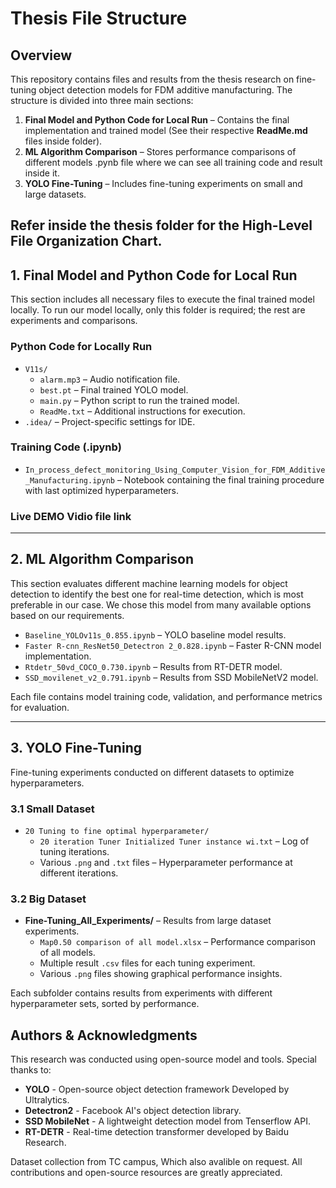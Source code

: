 # Thesis File Structure

## Overview
This repository contains files and results from the thesis research on fine-tuning object detection models for FDM additive manufacturing. The structure is divided into three main sections:

1. **Final Model and Python Code for Local Run** – Contains the final implementation and trained model (See their respective **ReadMe.md** files inside folder).
2. **ML Algorithm Comparison** – Stores performance comparisons of different models .pynb file where we can see all training code and result inside it.
3. **YOLO Fine-Tuning** – Includes fine-tuning experiments on small and large datasets.

**Refer inside the thesis folder for the High-Level File Organization Chart.**
---

## 1. Final Model and Python Code for Local Run
This section includes all necessary files to execute the final trained model locally. 
To run our model locally, only this folder is required; the rest are experiments and comparisons. 

### **Python Code for Locally Run**
- `V11s/`
  - `alarm.mp3` – Audio notification file.
  - `best.pt` – Final trained YOLO model.
  - `main.py` – Python script to run the trained model.
  - `ReadMe.txt` – Additional instructions for execution.
- `.idea/` – Project-specific settings for IDE.

### **Training Code (.ipynb)**
- `In_process_defect_monitoring_Using_Computer_Vision_for_FDM_Additive_Manufacturing.ipynb` – Notebook containing the final training procedure with last optimized hyperparameters.

### **Live DEMO Vidio file link** 
---

## 2. ML Algorithm Comparison
This section evaluates different machine learning models for object detection to identify the best one for real-time detection, which is most preferable in our case.
We chose this model from many available options based on our requirements.

- `Baseline_YOLOv11s_0.855.ipynb` – YOLO baseline model results.
- `Faster R-cnn_ResNet50_Detectron 2_0.828.ipynb` – Faster R-CNN model implementation.
- `Rtdetr_50vd_COCO_0.730.ipynb` – Results from RT-DETR model.
- `SSD_movilenet_v2_0.791.ipynb` – Results from SSD MobileNetV2 model.

Each file contains model training code, validation, and performance metrics for evaluation.

---

## 3. YOLO Fine-Tuning
Fine-tuning experiments conducted on different datasets to optimize hyperparameters.

### **3.1 Small Dataset**
- `20 Tuning to fine optimal hyperparameter/`
  - `20 iteration Tuner Initialized Tuner instance wi.txt` – Log of tuning iterations.
  - Various `.png` and `.txt` files – Hyperparameter performance at different iterations.

### **3.2 Big Dataset**
- **Fine-Tuning_All_Experiments/** – Results from large dataset experiments.
  - `Map0.50 comparison of all model.xlsx` – Performance comparison of all models.
  - Multiple result `.csv` files for each tuning experiment.
  - Various `.png` files showing graphical performance insights.

Each subfolder contains results from experiments with different hyperparameter sets, sorted by performance.


## Authors & Acknowledgments
This research was conducted using open-source model and tools. Special thanks to:

- **YOLO** - Open-source object detection framework Developed by Ultralytics.
- **Detectron2** - Facebook AI's object detection library.
- **SSD MobileNet** - A lightweight detection model from Tenserflow API.
- **RT-DETR** - Real-time detection transformer developed by Baidu Research.

Dataset collection from TC campus, Which also avalible on request.
All contributions and open-source resources are greatly appreciated.


